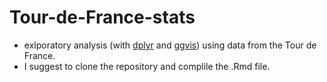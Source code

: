 # Tour-de-France-stats

- exlporatory analysis (with [dplyr](https://cran.r-project.org/web/packages/dplyr/index.html)
  and [ggvis](https://cran.r-project.org/web/packages/ggvis/index.html)) using data from the Tour de France. 
- I suggest to clone the repository and complile the .Rmd file.

